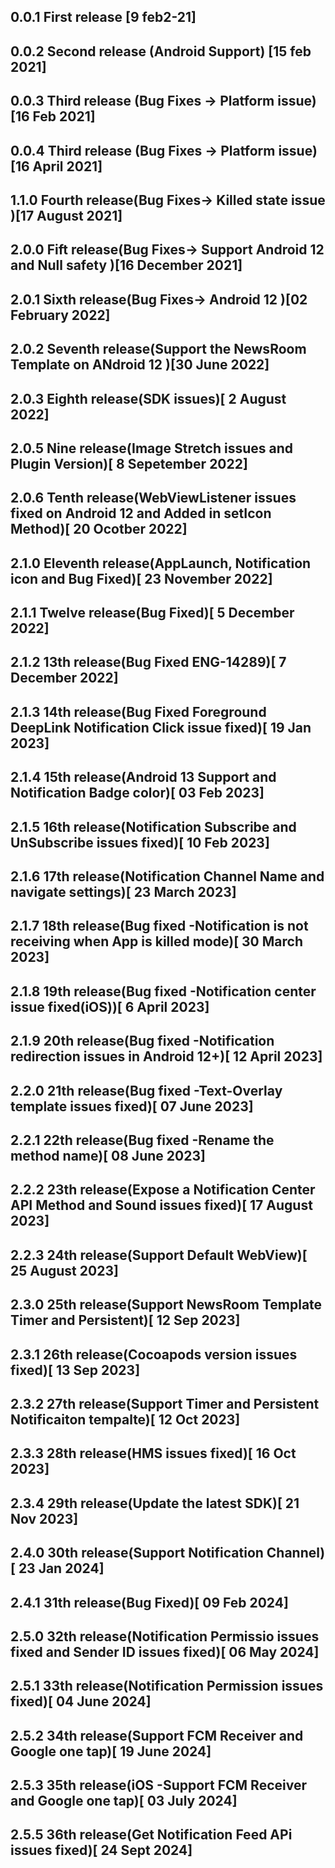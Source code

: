 ## 0.0.1 First release [9 feb2-21]
## 0.0.2 Second release (Android Support) [15 feb 2021]
## 0.0.3 Third release (Bug Fixes -> Platform issue)[16 Feb 2021]
## 0.0.4 Third release (Bug Fixes -> Platform issue)[16 April 2021]
## 1.1.0 Fourth release(Bug Fixes-> Killed state issue )[17 August 2021]
## 2.0.0 Fift release(Bug Fixes-> Support Android 12 and Null safety )[16  December 2021]
## 2.0.1 Sixth release(Bug Fixes-> Android 12 )[02  February 2022]
## 2.0.2 Seventh release(Support the NewsRoom Template on ANdroid 12 )[30  June 2022]

## 2.0.3 Eighth release(SDK issues)[ 2 August 2022]

## 2.0.5 Nine release(Image Stretch issues and Plugin Version)[ 8 Sepetember 2022]

## 2.0.6 Tenth release(WebViewListener issues fixed on Android 12 and Added in setIcon Method)[ 20 Ocotber 2022]

## 2.1.0 Eleventh release(AppLaunch, Notification icon and Bug Fixed)[ 23 November 2022]

## 2.1.1 Twelve release(Bug Fixed)[ 5 December 2022]

## 2.1.2 13th release(Bug Fixed ENG-14289)[ 7 December 2022]

## 2.1.3 14th release(Bug Fixed Foreground DeepLink Notification Click issue fixed)[ 19 Jan 2023]

## 2.1.4 15th release(Android 13 Support and Notification Badge color)[ 03 Feb 2023]

## 2.1.5 16th release(Notification Subscribe and UnSubscribe issues fixed)[ 10 Feb 2023]

## 2.1.6 17th release(Notification Channel Name and navigate settings)[ 23 March 2023]

## 2.1.7 18th release(Bug fixed -Notification is not receiving when App is killed mode)[ 30 March 2023]

## 2.1.8 19th release(Bug fixed -Notification center issue fixed(iOS))[ 6 April 2023]

## 2.1.9 20th release(Bug fixed -Notification redirection issues in Android 12+)[ 12 April 2023]

## 2.2.0 21th release(Bug fixed -Text-Overlay template issues fixed)[ 07 June 2023]

## 2.2.1 22th release(Bug fixed -Rename the method name)[ 08 June 2023]

## 2.2.2 23th release(Expose a Notification Center API Method and Sound issues fixed)[ 17 August 2023]

## 2.2.3 24th release(Support Default WebView)[ 25 August 2023]

## 2.3.0 25th release(Support NewsRoom Template Timer and Persistent)[ 12 Sep 2023]

## 2.3.1 26th release(Cocoapods version issues fixed)[ 13 Sep 2023]

## 2.3.2 27th release(Support Timer and Persistent Notificaiton tempalte)[ 12 Oct 2023]

## 2.3.3 28th release(HMS issues fixed)[ 16 Oct 2023]
## 2.3.4 29th release(Update the latest SDK)[ 21 Nov 2023]

## 2.4.0 30th release(Support Notification Channel)[ 23 Jan 2024]

## 2.4.1 31th release(Bug Fixed)[ 09 Feb 2024]

## 2.5.0 32th release(Notification Permissio issues fixed and Sender ID issues fixed)[ 06 May 2024]

## 2.5.1 33th release(Notification Permission issues fixed)[ 04 June 2024]
## 2.5.2 34th release(Support FCM Receiver and Google one tap)[ 19 June 2024]
## 2.5.3 35th release(iOS -Support FCM Receiver and Google one tap)[ 03 July 2024]
## 2.5.5 36th release(Get Notification Feed APi issues fixed)[ 24 Sept 2024]


















 

